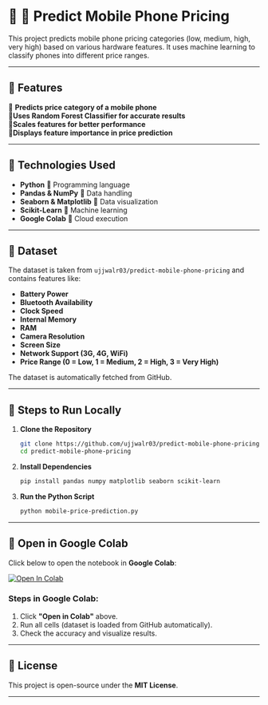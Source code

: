 #  **📱 Predict Mobile Phone Pricing**

This project predicts mobile phone pricing categories (low, medium, high, very high) based on various hardware features. It uses machine learning to classify phones into different price ranges.

---

##  Features  
 **Predicts price category of a mobile phone**  
 **Uses Random Forest Classifier for accurate results**  
 **Scales features for better performance**  
 **Displays feature importance in price prediction**  

---

##  Technologies Used  
- **Python**  Programming language  
- **Pandas & NumPy**  Data handling  
- **Seaborn & Matplotlib**  Data visualization  
- **Scikit-Learn**  Machine learning  
- **Google Colab**  Cloud execution  

---

##  Dataset  
The dataset is taken from `ujjwalr03/predict-mobile-phone-pricing` and contains features like:
- **Battery Power**
- **Bluetooth Availability**
- **Clock Speed**
- **Internal Memory**
- **RAM**
- **Camera Resolution**
- **Screen Size**
- **Network Support (3G, 4G, WiFi)**
- **Price Range (0 = Low, 1 = Medium, 2 = High, 3 = Very High)**

The dataset is automatically fetched from GitHub.

---

##  Steps to Run Locally  

1. **Clone the Repository**  
   ```bash
   git clone https://github.com/ujjwalr03/predict-mobile-phone-pricing.git
   cd predict-mobile-phone-pricing
   ```

2. **Install Dependencies**  
   ```bash
   pip install pandas numpy matplotlib seaborn scikit-learn
   ```

3. **Run the Python Script**  
   ```bash
   python mobile-price-prediction.py
   ```

---

##  Open in Google Colab  
Click below to open the notebook in **Google Colab**:

[![Open In Colab](https://colab.research.google.com/assets/colab-badge.svg)](https://colab.research.google.com/github/ujjwalr03/predict-mobile-phone-pricing/blob/main/predict-mobile-phone-pricing-colab.ipynb)  

### Steps in Google Colab:
1. Click **"Open in Colab"** above.  
2. Run all cells (dataset is loaded from GitHub automatically).  
3. Check the accuracy and visualize results.  

---

##  License  
This project is open-source under the **MIT License**.  

---